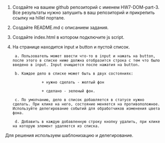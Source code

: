1. Создайте на вашем github репозиторий с именем HW7-DOM-part-3. Все результаты нужно запушить в ваш репозиторий и прикрепить ссылку на hillel портале.

2. Создайте README.md с описанием задания.

3. Создайте index.html в котором подключите js script.

4. На странице находится input и button и пустой список.
        
        a. Пользователь может ввести что-то в input и нажать на button, после этого в списке ниже должна отобразится строка с тем что было введено в input. Input очищается после нажатия на button.

        b. Каждое дело в списке может быть в двух состояниях:
                    
                    + нужно сделать - желтый фон 
                    
                    + сделано - зеленый фон. 

        c. По умолчанию, дело в список добавляется в статусе нужно сделать. При клике на него, состояние меняется на противоположное. Используйте делегирование событий для обработчиков изменения цвета фона.

        d. Добавить в каждую добавленную строку кнопку удалить, при клике на которую элемент удаляется из списка.

Для решения используем шаблонизацию и делегирование.


